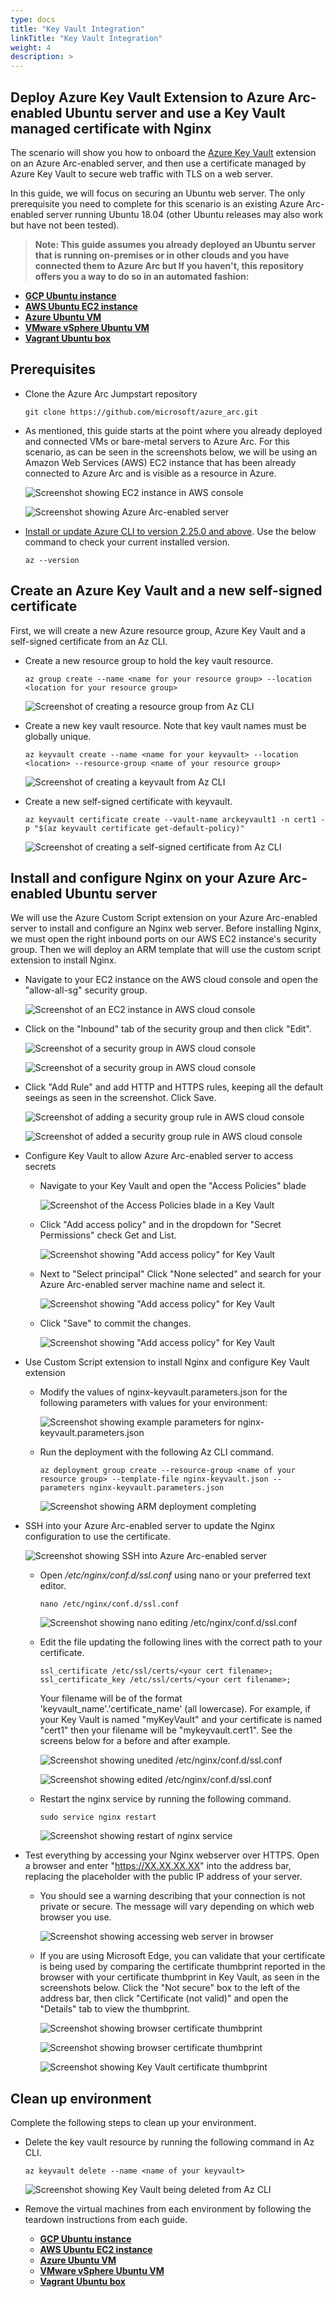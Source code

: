 ```yaml
---
type: docs
title: "Key Vault Integration"
linkTitle: "Key Vault Integration"
weight: 4
description: >
---
```


## Deploy Azure Key Vault Extension to Azure Arc-enabled Ubuntu server and use a Key Vault managed certificate with Nginx

The scenario will show you how to onboard the [Azure Key Vault](https://docs.microsoft.com/en-us/azure/virtual-machines/extensions/key-vault-linux) extension on an Azure Arc-enabled server, and then use a certificate managed by Azure Key Vault to secure web traffic with TLS on a web server.

In this guide, we will focus on securing an Ubuntu web server. The only prerequisite you need to complete for this scenario is an existing Azure Arc-enabled server running Ubuntu 18.04 (other Ubuntu releases may also work but have not been tested).

> **Note: This guide assumes you already deployed an Ubuntu server that is running on-premises or in other clouds and you have connected them to Azure Arc but If you haven't, this repository offers you a way to do so in an automated fashion:**

* **[GCP Ubuntu instance](https://azurearcjumpstart.io/azure_arc_jumpstart/azure_arc_servers/gcp/gcp_terraform_ubuntu/)**
* **[AWS Ubuntu EC2 instance](https://azurearcjumpstart.io/azure_arc_jumpstart/azure_arc_servers/aws/aws_terraform_ubuntu/)**
* **[Azure Ubuntu VM](https://azurearcjumpstart.io/azure_arc_jumpstart/azure_arc_servers/azure/azure_arm_template_linux/)**
* **[VMware vSphere Ubuntu VM](https://azurearcjumpstart.io/azure_arc_jumpstart/azure_arc_servers/vmware/vmware_terraform_ubuntu/)**
* **[Vagrant Ubuntu box](https://azurearcjumpstart.io/azure_arc_jumpstart/azure_arc_servers/vagrant/local_vagrant_ubuntu/)**

## Prerequisites

* Clone the Azure Arc Jumpstart repository

    ```shell
    git clone https://github.com/microsoft/azure_arc.git
    ```

* As mentioned, this guide starts at the point where you already deployed and connected VMs or bare-metal servers to Azure Arc. For this scenario, as can be seen in the screenshots below, we will be using an Amazon Web Services (AWS) EC2 instance that has been already connected to Azure Arc and is visible as a resource in Azure.

    ![Screenshot showing EC2 instance in AWS console](./01.png)

    ![Screenshot showing Azure Arc-enabled server](./02.png)

* [Install or update Azure CLI to version 2.25.0 and above](https://docs.microsoft.com/en-us/cli/azure/install-azure-cli?view=azure-cli-latest). Use the below command to check your current installed version.

  ```shell
  az --version
  ```

## Create an Azure Key Vault and a new self-signed certificate

First, we will create a new Azure resource group, Azure Key Vault and a self-signed certificate from an Az CLI.

* Create a new resource group to hold the key vault resource.

    ```shell
    az group create --name <name for your resource group> --location <location for your resource group>
    ```

    ![Screenshot of creating a resource group from Az CLI](./03.png)

* Create a new key vault resource. Note that key vault names must be globally unique.

    ```shell
    az keyvault create --name <name for your keyvault> --location <location> --resource-group <name of your resource group>
    ```

    ![Screenshot of creating a keyvault from Az CLI](./04.png)

* Create a new self-signed certificate with keyvault.

    ```shell
    az keyvault certificate create --vault-name arckeyvault1 -n cert1 -p "$(az keyvault certificate get-default-policy)"
    ```

    ![Screenshot of creating a self-signed certificate from Az CLI](./05.png)

## Install and configure Nginx on your Azure Arc-enabled Ubuntu server

We will use the Azure Custom Script extension on your Azure Arc-enabled server to install and configure an Nginx web server. Before installing Nginx, we must open the right inbound ports on our AWS EC2 instance's security group. Then we will deploy an ARM template that will use the custom script extension to install Nginx.

* Navigate to your EC2 instance on the AWS cloud console and open the "allow-all-sg" security group.

    ![Screenshot of an EC2 instance in AWS cloud console](./06.png)

* Click on the "Inbound" tab of the security group and then click "Edit".

    ![Screenshot of a security group in AWS cloud console](./07.png)

    ![Screenshot of a security group in AWS cloud console](./08.png)

* Click "Add Rule" and add HTTP and HTTPS rules, keeping all the default seeings as seen in the screenshot. Click Save.

    ![Screenshot of adding a security group rule in AWS cloud console](./09.png)

    ![Screenshot of added a security group rule in AWS cloud console](./10.png)

* Configure Key Vault to allow Azure Arc-enabled server to access secrets

  * Navigate to your Key Vault and open the "Access Policies" blade

    ![Screenshot of the Access Policies blade in a Key Vault](./11.png)

  * Click "Add access policy" and in the dropdown for "Secret Permissions" check Get and List.

    ![Screenshot showing "Add access policy" for Key Vault](./12.png)

  * Next to "Select principal" Click "None selected" and search for your Azure Arc-enabled server machine name and select it.

    ![Screenshot showing "Add access policy" for Key Vault](./13.png)
  
  * Click "Save" to commit the changes.

    ![Screenshot showing "Add access policy" for Key Vault](./14.png)

* Use Custom Script extension to install Nginx and configure Key Vault extension

  * Modify the values of nginx-keyvault.parameters.json for the following parameters with values for your environment:

    ![Screenshot showing example parameters for nginx-keyvault.parameters.json](./15.png)

  * Run the deployment with the following Az CLI command.

    ```shell
    az deployment group create --resource-group <name of your resource group> --template-file nginx-keyvault.json --parameters nginx-keyvault.parameters.json
    ```

    ![Screenshot showing ARM deployment completing](./16.png)

* SSH into your Azure Arc-enabled server to update the Nginx configuration to use the certificate.

  ![Screenshot showing SSH into Azure Arc-enabled server](./17.png)

  * Open */etc/nginx/conf.d/ssl.conf*  using nano or your preferred text editor.

    ```shell
    nano /etc/nginx/conf.d/ssl.conf
    ```

    ![Screenshot showing nano editing /etc/nginx/conf.d/ssl.conf](./18.png)

  * Edit the file updating the following lines with the correct path to your certificate.

    ```shell
    ssl_certificate /etc/ssl/certs/<your cert filename>;
    ssl_certificate_key /etc/ssl/certs/<your cert filename>;
    ```
  
    Your filename will be of the format 'keyvault_name'.'certificate_name' (all lowercase). For example, if your Key Vault is named "myKeyVault" and your certificate is named "cert1" then your filename will be "mykeyvault.cert1". See the screens below for a before and after example.

    ![Screenshot showing unedited /etc/nginx/conf.d/ssl.conf](./19.png)

    ![Screenshot showing edited /etc/nginx/conf.d/ssl.conf](./20.png)

  * Restart the nginx service by running the following command.

    ```shell
    sudo service nginx restart
    ```

    ![Screenshot showing restart of nginx service](./21.png)

* Test everything by accessing your Nginx webserver over HTTPS. Open a browser and enter "https://XX.XX.XX.XX" into the address bar, replacing the placeholder with the public IP address of your server.

  * You should see a warning describing that your connection is not private or secure. The message will vary depending on which web browser you use.

    ![Screenshot showing accessing web server in browser](./22.png)

  * If you are using Microsoft Edge, you can validate that your certificate is being used by comparing the certificate thumbprint reported in the browser with your certificate thumbprint in Key Vault, as seen in the screenshots below. Click the "Not secure" box to the left of the address bar, then click "Certificate (not valid)" and open the "Details" tab to view the thumbprint.

    ![Screenshot showing browser certificate thumbprint](./23.png)

    ![Screenshot showing browser certificate thumbprint](./24.png)

    ![Screenshot showing Key Vault certificate thumbprint](./25.png)

## Clean up environment

Complete the following steps to clean up your environment.

* Delete the key vault resource by running the following command in Az CLI.

  ```shell
  az keyvault delete --name <name of your keyvault>
  ```

  ![Screenshot showing Key Vault being deleted from Az CLI](./26.png)

* Remove the virtual machines from each environment by following the teardown instructions from each guide.

  * **[GCP Ubuntu instance](https://azurearcjumpstart.io/azure_arc_jumpstart/azure_arc_servers/gcp/gcp_terraform_ubuntu/)**
  * **[AWS Ubuntu EC2 instance](https://azurearcjumpstart.io/azure_arc_jumpstart/azure_arc_servers/aws/aws_terraform_ubuntu/)**
  * **[Azure Ubuntu VM](https://azurearcjumpstart.io/azure_arc_jumpstart/azure_arc_servers/azure/azure_arm_template_linux/)**
  * **[VMware vSphere Ubuntu VM](https://azurearcjumpstart.io/azure_arc_jumpstart/azure_arc_servers/vmware/vmware_terraform_ubuntu/)**
  * **[Vagrant Ubuntu box](https://azurearcjumpstart.io/azure_arc_jumpstart/azure_arc_servers/vagrant/local_vagrant_ubuntu/)**
